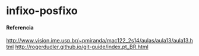 # infixo-posfixo


#### Referencia

http://www.vision.ime.usp.br/~pmiranda/mac122_2s14/aulas/aula13/aula13.html
http://rogerdudler.github.io/git-guide/index.pt_BR.html